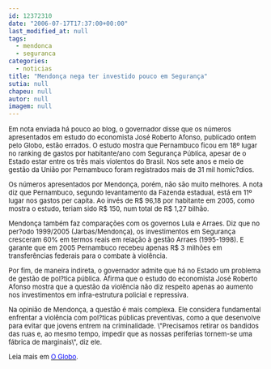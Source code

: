 ```yaml
---
id: 12372310
date: "2006-07-17T17:37:00+00:00"
last_modified_at: null
tags:
  - mendonca
  - seguranca
categories:
  - noticias
title: "Mendonça nega ter investido pouco em Segurança"
sutia: null
chapeu: null
autor: null
imagem: null
---
```

<p><FONT size=2></p>
<p><P>Em nota enviada há pouco ao blog, o governador disse que os números apresentados em estudo do economista José Roberto Afonso, publicado ontem pelo Globo, estão errados. O estudo mostra que Pernambuco ficou em 18º lugar no ranking de gastos por habitante/ano com Segurança Pública, apesar de o Estado estar entre os três mais violentos do Brasil. Nos sete anos e meio de gestão da União por Pernambuco foram registrados mais de 31 mil homic?dios.</P></p>
<p><P>Os números apresentados por Mendonça, porém, não são muito melhores. A nota diz que Pernambuco, segundo levantamento da Fazenda estadual, está em 11º lugar nos gastos per capita. Ao invés de R$ 96,18 por habitante em 2005, como mostra o estudo, teriam sido R$ 150, num total de R$ 1,27 bilhão.</P></p>
<p><P>Mendonça também faz comparações com os governos Lula e Arraes. Diz que no per?odo 1999/2005 (Jarbas/Mendonça), os investimentos em Segurança cresceram 60% em termos reais em relação à gestão Arraes (1995-1998). E garante que em 2005 Pernambuco recebeu apenas R$ 3 milhões em transferências federais para o combate à violência.</P></p>
<p><P>Por fim, de maneira indireta, o governador admite que há no Estado um problema de gestão de pol?tica pública. Afirma que o estudo do economista José Roberto Afonso mostra que a questão da violência não diz respeito apenas ao aumento nos investimentos em infra-estrutura policial e repressiva.</P></p>
<p><P>Na opinião de Mendonça, a questão é mais complexa. Ele considera fundamental enfrentar a violência com pol?ticas públicas preventivas, como a que desenvolve para evitar que jovens entrem na criminalidade. \"Precisamos retirar os bandidos das ruas e, ao mesmo tempo, impedir que as nossas periferias tornem-se uma fábrica de marginais\", diz ele.</P><FONT size=2></p>
<p><P>Leia mais em </FONT><A href=\"https://oglobo.globo.com/jornal/pais/284880956.asp\" target=_blank><U><FONT color=#0000ff size=2>O Globo</U></FONT></A><FONT size=2>.</P></FONT></FONT> </p>
